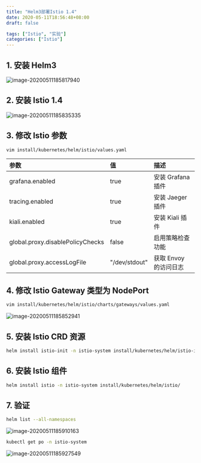 ```yaml
---
title: "Helm3部署Istio 1.4"
date: 2020-05-11T18:56:48+08:00
draft: false

tags: ["Istio", "实验"]
categories: ["Istio"]
---
```


## 1. 安装 Helm3

![image-20200511185817940](https://cdn.jsdelivr.net/gh/garroshh/figurebed/img/image-20200511185817940.png)

## 2. 安装 Istio 1.4

![image-20200511185835335](https://cdn.jsdelivr.net/gh/garroshh/figurebed/img/image-20200511185835335.png)

## 3. 修改 Istio 参数

```bash
vim install/kubernetes/helm/istio/values.yaml
```

| 参数                             | 值            | 描述                  |
| :------------------------------- | :------------ | :-------------------- |
| grafana.enabled                  | true          | 安装 Grafana 插件     |
| tracing.enabled                  | true          | 安装 Jaeger 插件      |
| kiali.enabled                    | true          | 安装 Kiali 插件       |
| global.proxy.disablePolicyChecks | false         | 启用策略检查功能      |
| global.proxy.accessLogFile       | "/dev/stdout" | 获取 Envoy 的访问日志 |

## 4. 修改 Istio Gateway 类型为 NodePort

```bash
vim install/kubernetes/helm/istio/charts/gateways/values.yaml
```

![image-20200511185852941](https://cdn.jsdelivr.net/gh/garroshh/figurebed/img/image-20200511185852941.png)

## 5. 安装 Istio CRD 资源

```bash
helm install istio-init -n istio-system install/kubernetes/helm/istio-init/
```

## 6. 安装 Istio 组件

```bash
helm install istio -n istio-system install/kubernetes/helm/istio/
```

## 7. 验证

```bash
helm list --all-namespaces
```

![image-20200511185910163](https://cdn.jsdelivr.net/gh/garroshh/figurebed/img/image-20200511185910163.png)

```bash
kubectl get po -n istio-system
```

![image-20200511185927549](https://cdn.jsdelivr.net/gh/garroshh/figurebed/img/image-20200511185927549.png)